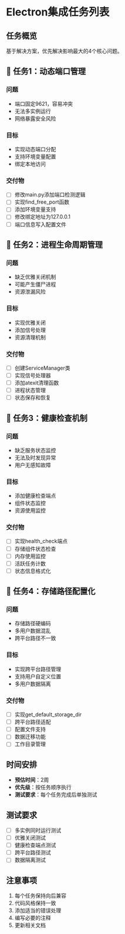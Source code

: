 # Electron集成任务列表

## 任务概览
基于解决方案，优先解决影响最大的4个核心问题。

## 🔴 任务1：动态端口管理
### 问题
- 端口固定9621，容易冲突
- 无法多实例运行
- 网络暴露安全风险

### 目标
- 实现动态端口分配
- 支持环境变量配置
- 绑定本地访问

### 交付物
- [ ] 修改main.py添加端口检测逻辑
- [ ] 实现find_free_port函数
- [ ] 添加环境变量支持
- [ ] 修改绑定地址为127.0.0.1
- [ ] 端口信息写入配置文件

## 🔴 任务2：进程生命周期管理
### 问题
- 缺乏优雅关闭机制
- 可能产生僵尸进程
- 资源泄漏风险

### 目标
- 实现优雅关闭
- 添加信号处理
- 资源清理机制

### 交付物
- [ ] 创建ServiceManager类
- [ ] 实现信号处理器
- [ ] 添加atexit清理函数
- [ ] 进程状态管理
- [ ] 状态保存和恢复

## 🔴 任务3：健康检查机制
### 问题
- 缺乏服务状态监控
- 无法及时发现异常
- 用户无感知故障

### 目标
- 添加健康检查端点
- 组件状态监控
- 资源使用监控

### 交付物
- [ ] 实现health_check端点
- [ ] 存储组件状态检查
- [ ] 内存使用监控
- [ ] 活跃任务计数
- [ ] 状态信息格式化

## 🔴 任务4：存储路径配置化
### 问题
- 存储路径硬编码
- 多用户数据混乱
- 跨平台路径不一致

### 目标
- 实现跨平台路径管理
- 支持用户自定义位置
- 多用户数据隔离

### 交付物
- [ ] 实现get_default_storage_dir
- [ ] 跨平台路径适配
- [ ] 配置文件支持
- [ ] 数据迁移功能
- [ ] 工作目录管理

## 时间安排
- **预估时间**：2周
- **优先级**：按任务顺序执行
- **测试要求**：每个任务完成后单独测试

## 测试要求
- [ ] 多实例同时运行测试
- [ ] 优雅关闭测试
- [ ] 健康检查端点测试
- [ ] 跨平台路径测试
- [ ] 数据隔离测试

## 注意事项
1. 每个任务保持向后兼容
2. 代码风格保持一致
3. 添加适当的错误处理
4. 编写必要的注释
5. 更新相关文档